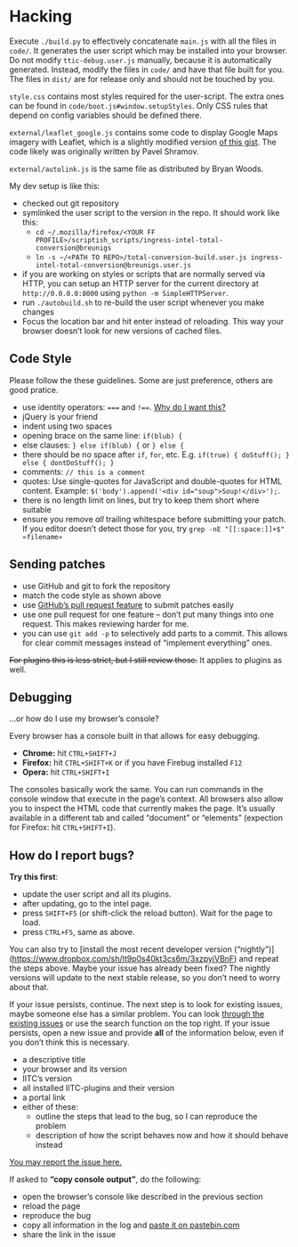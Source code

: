 Hacking
=======

Execute `./build.py` to effectively concatenate `main.js` with all the files in `code/`. It generates the user script which may be installed into your browser. Do not modify `ttic-debug.user.js` manually, because it is automatically generated. Instead, modify the files in `code/` and have that file built for you. The files in `dist/` are for release only and should not be touched by you.

`style.css` contains most styles required for the user-script. The extra ones can be found in `code/boot.js#window.setupStyles`. Only CSS rules that depend on config variables should be defined there.

`external/leaflet_google.js` contains some code to display Google Maps imagery with Leaflet, which is a slightly modified version [of this gist](https://gist.github.com/4504864). The code likely was originally written by Pavel Shramov.

`external/autolink.js` is the same file as distributed by Bryan Woods.


My dev setup is like this:
- checked out git repository
- symlinked the user script to the version in the repo. It should work like this:
  - `cd ~/.mozilla/firefox/<YOUR FF PROFILE>/scriptish_scripts/ingress-intel-total-conversion@breunigs`
  - `ln -s ~/<PATH TO REPO>/total-conversion-build.user.js ingress-intel-total-conversion@breunigs.user.js`
- if you are working on styles or scripts that are normally served via HTTP, you can setup an HTTP server for the current directory at `http://0.0.0.0:8000` using `python -m SimpleHTTPServer`.
- run `./autobuild.sh` to re-build the user script whenever you make changes
- Focus the location bar and hit enter instead of reloading. This way your browser doesn’t look for new versions of cached files.


Code Style
----------

Please follow the these guidelines. Some are just preference, others are good pratice.
- use identity operators: `===` and `!==`. [Why do I want this?](http://stackoverflow.com/a/359509/1684530)
- jQuery is your friend
- indent using two spaces
- opening brace on the same line: `if(blub) {`
- else clauses: `} else if(blub) {` or `} else {`
- there should be no space after `if`, `for`, etc. E.g. `if(true) { doStuff(); } else { dontDoStuff(); }`
- comments: `// this is a comment`
- quotes: Use single-quotes for JavaScript and double-quotes for HTML content. Example: `$('body').append('<div id="soup">Soup!</div>');`.
- there is no length limit on lines, but try to keep them short where suitable
- ensure you remove *all* trailing whitespace before submitting your patch. If you editor doesn’t detect those for you, try `grep -nE "[[:space:]]+$" «filename»`


Sending patches
---------------

- use GitHub and git to fork the repository
- match the code style as shown above
- use [GitHub’s pull request feature](https://help.github.com/articles/using-pull-requests) to submit patches easily
- use one pull request for one feature – don’t put many things into one request. This makes reviewing harder for me.
- you can use `git add -p` to selectively add parts to a commit. This allows for clear commit messages instead of “implement everything” ones.

~~For plugins this is less strict, but I still review those.~~ It applies to plugins as well.


Debugging
---------

…or how do I use my browser’s console?

Every browser has a console built in that allows for easy debugging.
- **Chrome:** hit `CTRL+SHIFT+J`
- **Firefox:** hit `CTRL+SHIFT+K` or if you have Firebug installed `F12`
- **Opera:** hit `CTRL+SHIFT+I`

The consoles basically work the same. You can run commands in the console window that execute in the page’s context. All browsers also allow you to inspect the HTML code that currently makes the page. It’s usually available in a different tab and called “document” or “elements” (expection for Firefox: hit `CTRL+SHIFT+I`).


How do I report bugs?
---------------------

**Try this first**:
- update the user script and all its plugins.
- after updating, go to the intel page.
- press `SHIFT+F5` (or shift-click the reload button). Wait for the page to load.
- press `CTRL+F5`, same as above.

You can also try to [install the most recent developer version (“nightly”)]
(https://www.dropbox.com/sh/lt9p0s40kt3cs6m/3xzpyiVBnF) and repeat the steps above. Maybe your issue has already been fixed? The nightly versions will update to the next stable release, so you don’t need to worry about that.

If your issue persists, continue. The next step is to look for existing issues, maybe someone else has a similar problem. You can look [through the existing issues](https://github.com/jonatkins/ingress-intel-total-conversion/issues?sort=updated&state=open) or use the search function on the top right. If your issue persists, open a new issue and provide **all** of the information below, even if you don’t think this is necessary.

- a descriptive title
- your browser and its version
- IITC’s version
- all installed IITC-plugins and their version
- a portal link
- either of these:
    - outline the steps that lead to the bug, so I can reproduce the problem
    - description of how the script behaves now and how it should behave instead


[You may report the issue here.](https://github.com/jonatkins/ingress-intel-total-conversion/issues/new)


If asked to **“copy console output”**, do the following:
- open the browser’s console like described in the previous section
- reload the page
- reproduce the bug
- copy all information in the log and [paste it on pastebin.com](http://pastebin.com/)
- share the link in the issue
